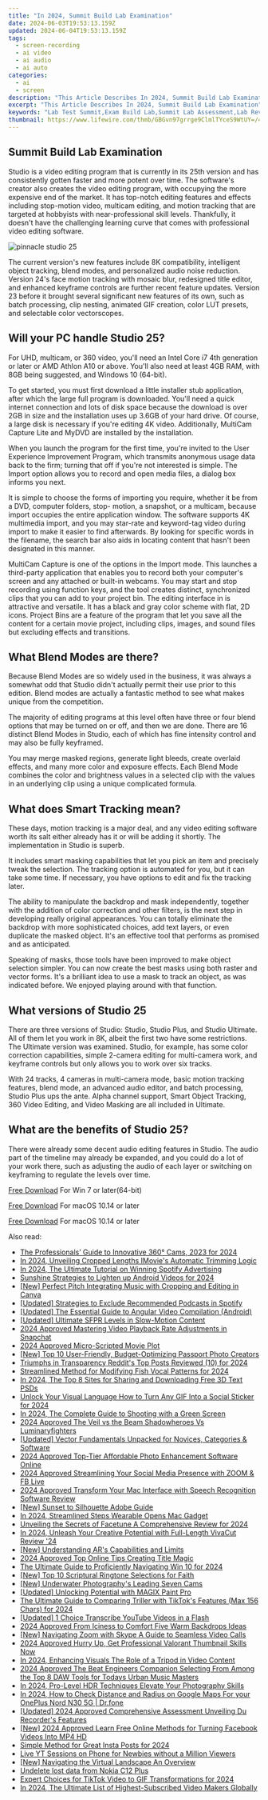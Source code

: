 ```yaml
---
title: "In 2024, Summit Build Lab Examination"
date: 2024-06-03T19:53:13.159Z
updated: 2024-06-04T19:53:13.159Z
tags: 
  - screen-recording
  - ai video
  - ai audio
  - ai auto
categories: 
  - ai
  - screen
description: "This Article Describes In 2024, Summit Build Lab Examination"
excerpt: "This Article Describes In 2024, Summit Build Lab Examination"
keywords: "Lab Test Summit,Exam Build Lab,Summit Lab Assessment,Lab Review Summit,Building Lab Eval,Summit Lab Results,Lab Examination Peak"
thumbnail: https://www.lifewire.com/thmb/GBGvn97grrge9ClmlTYceS9WtUY=/400x300/filters:no_upscale():max_bytes(150000):strip_icc()/Holding-iPhone-Emergency-SOS-Power-Off-Screen-8630001-1896d5a5d1e84350b096a0098f4e45c4.jpg
---
```


## Summit Build Lab Examination

 Studio is a video editing program that is currently in its 25th version and has consistently gotten faster and more potent over time. The software's creator also creates the  video editing program, with  occupying the more expensive end of the market.  It has top-notch editing features and effects including stop-motion video, multicam editing, and motion tracking that are targeted at hobbyists with near-professional skill levels. Thankfully, it doesn't have the challenging learning curve that comes with professional video editing software.

![pinnacle studio 25](https://images.wondershare.com/filmora/article-images/2022/07/pinnacle-studio-25.jpg)

The current version's new features include 8K compatibility, intelligent object tracking, blend modes, and personalized audio noise reduction. Version 24's face motion tracking with mosaic blur, redesigned title editor, and enhanced keyframe controls are further recent feature updates. Version 23 before it brought several significant new features of its own, such as batch processing, clip nesting, animated GIF creation, color LUT presets, and selectable color vectorscopes.

## Will your PC handle  Studio 25?

For UHD, multicam, or 360 video, you'll need an Intel Core i7 4th generation or later or AMD Athlon A10 or above. You'll also need at least 4GB RAM, with 8GB being suggested, and Windows 10 (64-bit).

To get started, you must first download a little installer stub application, after which the large full program is downloaded. You'll need a quick internet connection and lots of disk space because the download is over 2GB in size and the installation uses up 3.6GB of your hard drive. Of course, a large disk is necessary if you're editing 4K video. Additionally, MultiCam Capture Lite and MyDVD are installed by the installation.

When you launch the program for the first time, you're invited to the User Experience Improvement Program, which transmits anonymous usage data back to the firm; turning that off if you're not interested is simple. The Import option allows you to record and open media files, a dialog box informs you next.

It is simple to choose the forms of importing you require, whether it be from a DVD, computer folders, stop- motion, a snapshot, or a multicam, because import occupies the entire application window. The software supports 4K multimedia import, and you may star-rate and keyword-tag video during import to make it easier to find afterwards. By looking for specific words in the filename, the search bar also aids in locating content that hasn't been designated in this manner.

MultiCam Capture is one of the options in the Import mode. This launches a third-party application that enables you to record both your computer's screen and any attached or built-in webcams. You may start and stop recording using function keys, and the tool creates distinct, synchronized clips that you can add to your project bin. The editing interface in  is attractive and versatile. It has a black and gray color scheme with flat, 2D icons. Project Bins are a feature of the program that let you save all the content for a certain movie project, including clips, images, and sound files but excluding effects and transitions.

## What Blend Modes are there?

Because Blend Modes are so widely used in the business, it was always a somewhat odd that  Studio didn't actually permit their use prior to this edition. Blend modes are actually a fantastic method to see what makes  unique from the competition.

The majority of editing programs at this level often have three or four blend options that may be turned on or off, and then we are done. There are 16 distinct Blend Modes in  Studio, each of which has fine intensity control and may also be fully keyframed.

You may merge masked regions, generate light bleeds, create overlaid effects, and many more color and exposure effects. Each Blend Mode combines the color and brightness values in a selected clip with the values in an underlying clip using a unique complicated formula.

## What does Smart Tracking mean?

These days, motion tracking is a major deal, and any video editing software worth its salt either already has it or will be adding it shortly. The implementation in  Studio is superb.

It includes smart masking capabilities that let you pick an item and precisely tweak the selection. The tracking option is automated for you, but it can take some time. If necessary, you have options to edit and fix the tracking later.

The ability to manipulate the backdrop and mask independently, together with the addition of color correction and other filters, is the next step in developing really original appearances. You can totally eliminate the backdrop with more sophisticated choices, add text layers, or even duplicate the masked object. It's an effective tool that performs as promised and as anticipated.

Speaking of masks, those tools have been improved to make object selection simpler. You can now create the best masks using both raster and vector forms. It's a brilliant idea to use a mask to track an object, as was indicated before. We enjoyed playing around with that function.

## What versions of  Studio 25

There are three versions of  Studio: Studio, Studio Plus, and Studio Ultimate. All of them let you work in 8K, albeit the first two have some restrictions. The Ultimate version was examined. Studio, for example, has some color correction capabilities, simple 2-camera editing for multi-camera work, and keyframe controls but only allows you to work over six tracks.

With 24 tracks, 4 cameras in multi-camera mode, basic motion tracking features, blend mode, an advanced audio editor, and batch processing, Studio Plus ups the ante. Alpha channel support, Smart Object Tracking, 360 Video Editing, and Video Masking are all included in Ultimate.

## What are the benefits of  Studio 25?

There were already some decent audio editing features in  Studio. The audio part of the timeline may already be expanded, and you could do a lot of your work there, such as adjusting the audio of each layer or switching on keyframing to regulate the levels over time.

[Free Download](https://tools.techidaily.com/wondershare/filmora/download/) For Win 7 or later(64-bit)

[Free Download](https://tools.techidaily.com/wondershare/filmora/download/) For macOS 10.14 or later

[Free Download](https://tools.techidaily.com/wondershare/filmora/download/) For macOS 10.14 or later

<ins class="adsbygoogle"
     style="display:block"
     data-ad-format="autorelaxed"
     data-ad-client="ca-pub-7571918770474297"
     data-ad-slot="1223367746"></ins>

<ins class="adsbygoogle"
     style="display:block"
     data-ad-format="autorelaxed"
     data-ad-client="ca-pub-7571918770474297"
     data-ad-slot="1223367746"></ins>



<ins class="adsbygoogle"
     style="display:block"
     data-ad-client="ca-pub-7571918770474297"
     data-ad-slot="8358498916"
     data-ad-format="auto"
     data-full-width-responsive="true"></ins>


<span class="atpl-alsoreadstyle">Also read:</span>
<div><ul>
<li><a href="https://some-approaches.techidaily.com/the-professionals-guide-to-innovative-360-cams-2023-for-2024/"><u>The Professionals’ Guide to Innovative 360° Cams, 2023 for 2024</u></a></li>
<li><a href="https://some-approaches.techidaily.com/in-2024-unveiling-cropped-lengths-imovies-automatic-trimming-logic/"><u>In 2024, Unveiling Cropped Lengths  IMovie's Automatic Trimming Logic</u></a></li>
<li><a href="https://some-approaches.techidaily.com/in-2024-the-ultimate-tutorial-on-winning-spotify-advertising/"><u>In 2024, The Ultimate Tutorial on Winning Spotify Advertising</u></a></li>
<li><a href="https://some-approaches.techidaily.com/sunshine-strategies-to-lighten-up-android-videos-for-2024/"><u>Sunshine Strategies to Lighten up Android Videos for 2024</u></a></li>
<li><a href="https://some-approaches.techidaily.com/new-perfect-pitch-integrating-music-with-cropping-and-editing-in-canva/"><u>[New] Perfect Pitch  Integrating Music with Cropping and Editing in Canva</u></a></li>
<li><a href="https://some-approaches.techidaily.com/updated-strategies-to-exclude-recommended-podcasts-in-spotify/"><u>[Updated] Strategies to Exclude Recommended Podcasts in Spotify</u></a></li>
<li><a href="https://some-approaches.techidaily.com/updated-the-essential-guide-to-angular-video-compilation-android/"><u>[Updated] The Essential Guide to Angular Video Compilation (Android)</u></a></li>
<li><a href="https://some-approaches.techidaily.com/updated-ultimate-sfpr-levels-in-slow-motion-content/"><u>[Updated] Ultimate SFPR Levels in Slow-Motion Content</u></a></li>
<li><a href="https://some-approaches.techidaily.com/2024-approved-mastering-video-playback-rate-adjustments-in-snapchat/"><u>2024 Approved  Mastering Video Playback Rate Adjustments in Snapchat</u></a></li>
<li><a href="https://some-approaches.techidaily.com/2024-approved-micro-scripted-movie-plot/"><u>2024 Approved  Micro-Scripted Movie Plot</u></a></li>
<li><a href="https://some-approaches.techidaily.com/new-top-10-user-friendly-budget-optimizing-passport-photo-creators/"><u>[New] Top 10 User-Friendly, Budget-Optimizing Passport Photo Creators</u></a></li>
<li><a href="https://some-approaches.techidaily.com/triumphs-in-transparency-reddits-top-posts-reviewed-10-for-2024/"><u>Triumphs in Transparency  Reddit's Top Posts Reviewed (10) for 2024</u></a></li>
<li><a href="https://some-approaches.techidaily.com/streamlined-method-for-modifying-fish-vocal-patterns-for-2024/"><u>Streamlined Method for Modifying Fish Vocal Patterns for 2024</u></a></li>
<li><a href="https://some-approaches.techidaily.com/in-2024-the-top-8-sites-for-sharing-and-downloading-free-3d-text-psds/"><u>In 2024, The Top 8 Sites for Sharing and Downloading Free 3D Text PSDs</u></a></li>
<li><a href="https://some-approaches.techidaily.com/unlock-your-visual-language-how-to-turn-any-gif-into-a-social-sticker-for-2024/"><u>Unlock Your Visual Language  How to Turn Any GIF Into a Social Sticker for 2024</u></a></li>
<li><a href="https://some-approaches.techidaily.com/in-2024-the-complete-guide-to-shooting-with-a-green-screen/"><u>In 2024, The Complete Guide to Shooting with a Green Screen</u></a></li>
<li><a href="https://some-approaches.techidaily.com/2024-approved-the-veil-vs-the-beam-shadowheroes-vs-luminaryfighters/"><u>2024 Approved  The Veil vs the Beam  Shadowheroes Vs Luminaryfighters</u></a></li>
<li><a href="https://some-approaches.techidaily.com/updated-vector-fundamentals-unpacked-for-novices-categories-and-software/"><u>[Updated] Vector Fundamentals Unpacked for Novices, Categories & Software</u></a></li>
<li><a href="https://some-approaches.techidaily.com/2024-approved-top-tier-affordable-photo-enhancement-software-online/"><u>2024 Approved  Top-Tier Affordable Photo Enhancement Software Online</u></a></li>
<li><a href="https://some-approaches.techidaily.com/2024-approved-streamlining-your-social-media-presence-with-zoom-and-fb-live/"><u>2024 Approved  Streamlining Your Social Media Presence with ZOOM & FB Live</u></a></li>
<li><a href="https://some-approaches.techidaily.com/2024-approved-transform-your-mac-interface-with-speech-recognition-software-review/"><u>2024 Approved  Transform Your Mac Interface with Speech Recognition Software Review</u></a></li>
<li><a href="https://some-approaches.techidaily.com/new-sunset-to-silhouette-adobe-guide/"><u>[New] Sunset to Silhouette  Adobe Guide</u></a></li>
<li><a href="https://some-approaches.techidaily.com/in-2024-streamlined-steps-wearable-opens-mac-gadget/"><u>In 2024, Streamlined Steps  Wearable Opens Mac Gadget</u></a></li>
<li><a href="https://some-approaches.techidaily.com/unveiling-the-secrets-of-facetune-a-comprehensive-review-for-2024/"><u>Unveiling the Secrets of Facetune  A Comprehensive Review for 2024</u></a></li>
<li><a href="https://some-approaches.techidaily.com/in-2024-unleash-your-creative-potential-with-full-length-vivacut-review-24/"><u>In 2024, Unleash Your Creative Potential with Full-Length VivaCut Review '24</u></a></li>
<li><a href="https://some-approaches.techidaily.com/new-understanding-ars-capabilities-and-limits/"><u>[New] Understanding AR's Capabilities and Limits</u></a></li>
<li><a href="https://some-approaches.techidaily.com/2024-approved-top-online-tips-creating-title-magic/"><u>2024 Approved  Top Online Tips  Creating Title Magic</u></a></li>
<li><a href="https://some-approaches.techidaily.com/the-ultimate-guide-to-proficiently-navigating-win-10-for-2024/"><u>The Ultimate Guide to Proficiently Navigating Win 10 for 2024</u></a></li>
<li><a href="https://some-approaches.techidaily.com/new-top-10-scriptural-ringtone-selections-for-faith/"><u>[New] Top 10 Scriptural Ringtone Selections for Faith</u></a></li>
<li><a href="https://some-approaches.techidaily.com/new-underwater-photographys-leading-seven-cams/"><u>[New] Underwater Photography's Leading Seven Cams</u></a></li>
<li><a href="https://some-approaches.techidaily.com/updated-unlocking-potential-with-magix-paint-pro/"><u>[Updated] Unlocking Potential with MAGIX Paint Pro</u></a></li>
<li><a href="https://tiktok-videos.techidaily.com/the-ultimate-guide-to-comparing-triller-with-tiktoks-features-max-156-chars-for-2024/"><u>The Ultimate Guide to Comparing Triller with TikTok's Features (Max 156 Chars) for 2024</u></a></li>
<li><a href="https://youtube-videos.techidaily.com/updated-1-choice-transcribe-youtube-videos-in-a-flash/"><u>[Updated] 1 Choice  Transcribe YouTube Videos in a Flash</u></a></li>
<li><a href="https://youtube-help.techidaily.com/2024-approved-from-iciness-to-comfort-five-warm-backdrops-ideas/"><u>2024 Approved  From Iciness to Comfort  Five Warm Backdrops Ideas</u></a></li>
<li><a href="https://extra-approaches.techidaily.com/new-navigating-zoom-with-skype-a-guide-to-seamless-video-calls/"><u>[New] Navigating Zoom with Skype  A Guide to Seamless Video Calls</u></a></li>
<li><a href="https://youtube-stream.techidaily.com/2024-approved-hurry-up-get-professional-valorant-thumbnail-skills-now/"><u>2024 Approved  Hurry Up, Get Professional Valorant Thumbnail Skills Now</u></a></li>
<li><a href="https://youtube-video-recordings.techidaily.com/in-2024-enhancing-visuals-the-role-of-a-tripod-in-video-content/"><u>In 2024, Enhancing Visuals  The Role of a Tripod in Video Content</u></a></li>
<li><a href="https://sound-optimizing.techidaily.com/2024-approved-the-beat-engineers-companion-selecting-from-among-the-top-8-daw-tools-for-todays-urban-music-masters/"><u>2024 Approved The Beat Engineers Companion Selecting From Among the Top 8 DAW Tools for Todays Urban Music Masters</u></a></li>
<li><a href="https://extra-approaches.techidaily.com/in-2024-pro-level-hdr-techniques-elevate-your-photography-skills/"><u>In 2024, Pro-Level HDR Techniques  Elevate Your Photography Skills</u></a></li>
<li><a href="https://android-location-track.techidaily.com/in-2024-how-to-check-distance-and-radius-on-google-maps-for-your-oneplus-nord-n30-5g-drfone-by-drfone-virtual-android/"><u>In 2024, How to Check Distance and Radius on Google Maps For your OnePlus Nord N30 5G | Dr.fone</u></a></li>
<li><a href="https://screen-capture.techidaily.com/updated-2024-approved-comprehensive-assessment-unveiling-du-recorders-features/"><u>[Updated] 2024 Approved  Comprehensive Assessment  Unveiling Du Recorder's Features</u></a></li>
<li><a href="https://facebook-videos.techidaily.com/new-2024-approved-learn-free-online-methods-for-turning-facebook-videos-into-mp4-hd/"><u>[New] 2024 Approved  Learn Free Online Methods for Turning Facebook Videos Into MP4 HD</u></a></li>
<li><a href="https://extra-support.techidaily.com/simple-method-for-great-insta-posts-for-2024/"><u>Simple Method for Great Insta Posts for 2024</u></a></li>
<li><a href="https://extra-resources.techidaily.com/live-yt-sessions-on-phone-for-newbies-without-a-million-viewers/"><u>Live YT Sessions on Phone for Newbies without a Million Viewers</u></a></li>
<li><a href="https://extra-approaches.techidaily.com/new-navigating-the-virtual-landscape-an-overview/"><u>[New] Navigating the Virtual Landscape  An Overview</u></a></li>
<li><a href="https://techidaily.com/undelete-lost-data-from-nokia-c12-plus-by-fonelab-android-recover-data/"><u>Undelete lost data from Nokia C12 Plus</u></a></li>
<li><a href="https://tiktok-videos.techidaily.com/expert-choices-for-tiktok-video-to-gif-transformations-for-2024/"><u>Expert Choices for TikTok Video to GIF Transformations for 2024</u></a></li>
<li><a href="https://youtube-help.techidaily.com/in-2024-the-ultimate-list-of-highest-subscribed-video-makers-globally/"><u>In 2024, The Ultimate List of Highest-Subscribed Video Makers Globally</u></a></li>
</ul></div>

